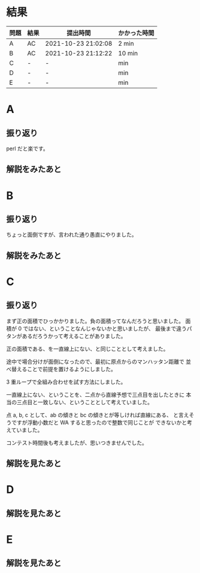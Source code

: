 # 結果

| 問題 | 結果 | 提出時間            | かかった時間 |
|------|------|---------------------|--------------|
| A    | AC   | 2021-10-23 21:02:08 | 2 min        |
| B    | AC   | 2021-10-23 21:12:22 | 10 min       |
| C    | -    | -                   |     min      |
| D    | -    | -                   |     min      |
| E    | -    | -                   |     min      |

# A

## 振り返り

perl だと楽です。

## 解説をみたあと

# B

## 振り返り

ちょっと面倒ですが、言われた通り愚直にやりました。

## 解説をみたあと

# C

## 振り返り

まず正の面積でひっかかりました。負の面積ってなんだろうと思いました。
面積が 0 ではない、ということなんじゃないかと思いましたが、
最後まで違うパタンがあるだろうかって考えることがありました。

正の面積である、を一直線上にない、と同じこととして考えました。

途中で場合分けが面倒になったので、最初に原点からのマンハッタン距離で
並べ替えることで前提を置けるようにしました。

3 重ループで全組み合わせを試す方法にしました。

一直線上にない、ということを、二点から直線予想で三点目を出したときに
本当の三点目と一致しない、ということとして考えていました。

点 a, b, c として、ab の傾きと bc の傾きとが等しければ直線にある、
と言えそうですが浮動小数だと WA すると思ったので整数で同じことが
できないかと考えていました。

コンテスト時間後も考えましたが、思いつきませんでした。

## 解説を見たあと

# D

## 解説を見たあと

# E

## 解説を見たあと
